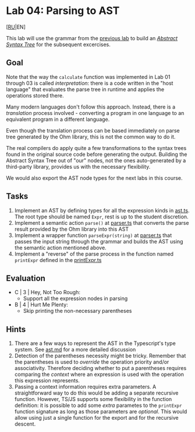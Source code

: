 # Lab 04: Parsing to AST

[[RU](README.ru.md)|EN]

This lab will use the grammar from the [previous lab](../lab03) to build an [*Abstract Syntax Tree*][AST] for the subsequent excercises.

## Goal

Note that the way the `calculate` function was implemented in Lab 01 through 03 is called *interpretation*: there is a code written in the "host language" that evaluates the parse tree in runtime and applies the operations stored there.

Many modern languages don't follow this approach. Instead, there is a *translation* process involved - converting a program in one language to an equivalent program in a different language.

Even though the translation process can be based immediately on parse tree generated by the Ohm library, this is not the common way to do it.

The real compilers do apply quite a few transformations to the syntax trees found in the original source code before generating the output.
Building the Abstract Syntax Tree out of "our" nodes, not the ones auto-generated by a third-party library, provides us with the necessary flexibility.

We would also export the AST node types for the next labs in this course.

## Tasks

1. Implement an AST by defining types for all the expression kinds in [ast.ts](src/ast.ts). The root type should be named `Expr`, rest is up to the student discretion.
2. Implement a semantic action `parse()` at [parser.ts](src/parser.ts) that converts the parse result provided by the Ohm library into this AST
3. Implement a wrapper function `parseExpr(string)` at [parser.ts](src/parser.ts) that passes the input string through the grammar and builds the AST using the semantic action mentioned above.
4. Implement a "reverse" of the parse process in the function named `printExpr` defined in the [printExpr.ts](src/printExpr.ts)

## Evaluation

- C | 3 | Hey, Not Too Rough:
  - Support all the expression nodes in parsing
- B | 4 | Hurt Me Plenty:
  - Skip printing the non-necessary parentheses

## Hints

1. There are a few ways to represent the AST in the Typescript's type system. See [ast.md](ast.md) for a more detailed discussion
2. Detection of the parentheses necessity might be tricky. Remember that the parentheses is used to *override* the operation priority and/or associativity. Therefore deciding whether to put a parentheses requires comparing the *context* where an expression is used with the operation this expression represents.
3. Passing a context information requires extra parameters. A straightforward way to do this would be adding a separate recursive function. However, TS/JS supports some flexibility in the function definition: it is possible to add some *extra* parametes to the `printExpr` function signature as long as those parameters are *optional*. This would allow using just a single function for the export and for the recursive descent.

[AST]: https://en.wikipedia.org/wiki/Abstract_syntax_tree
